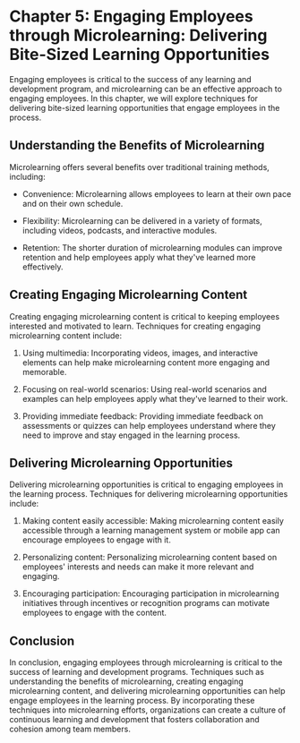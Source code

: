 Chapter 5: Engaging Employees through Microlearning: Delivering Bite-Sized Learning Opportunities
=================================================================================================

Engaging employees is critical to the success of any learning and development program, and microlearning can be an effective approach to engaging employees. In this chapter, we will explore techniques for delivering bite-sized learning opportunities that engage employees in the process.

Understanding the Benefits of Microlearning
-------------------------------------------

Microlearning offers several benefits over traditional training methods, including:

* Convenience: Microlearning allows employees to learn at their own pace and on their own schedule.

* Flexibility: Microlearning can be delivered in a variety of formats, including videos, podcasts, and interactive modules.

* Retention: The shorter duration of microlearning modules can improve retention and help employees apply what they've learned more effectively.

Creating Engaging Microlearning Content
---------------------------------------

Creating engaging microlearning content is critical to keeping employees interested and motivated to learn. Techniques for creating engaging microlearning content include:

1. Using multimedia: Incorporating videos, images, and interactive elements can help make microlearning content more engaging and memorable.

2. Focusing on real-world scenarios: Using real-world scenarios and examples can help employees apply what they've learned to their work.

3. Providing immediate feedback: Providing immediate feedback on assessments or quizzes can help employees understand where they need to improve and stay engaged in the learning process.

Delivering Microlearning Opportunities
--------------------------------------

Delivering microlearning opportunities is critical to engaging employees in the learning process. Techniques for delivering microlearning opportunities include:

1. Making content easily accessible: Making microlearning content easily accessible through a learning management system or mobile app can encourage employees to engage with it.

2. Personalizing content: Personalizing microlearning content based on employees' interests and needs can make it more relevant and engaging.

3. Encouraging participation: Encouraging participation in microlearning initiatives through incentives or recognition programs can motivate employees to engage with the content.

Conclusion
----------

In conclusion, engaging employees through microlearning is critical to the success of learning and development programs. Techniques such as understanding the benefits of microlearning, creating engaging microlearning content, and delivering microlearning opportunities can help engage employees in the learning process. By incorporating these techniques into microlearning efforts, organizations can create a culture of continuous learning and development that fosters collaboration and cohesion among team members.
